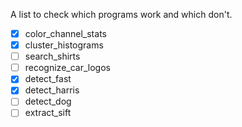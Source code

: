 A list to check which programs work and which don't.

- [x] color_channel_stats<br>
- [x] cluster_histograms<br>
- [ ] search_shirts<br>
- [ ] recognize_car_logos<br>
- [x] detect_fast<br>
- [x] detect_harris<br>
- [ ] detect_dog<br>
- [ ] extract_sift<br>
